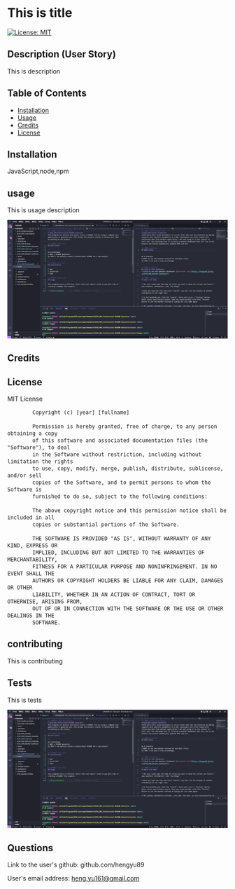 # This is title
[![License: MIT](https://img.shields.io/badge/License-MIT-yellow.svg)](https://opensource.org/licenses/MIT)

## Description (User Story)

This is description

## Table of Contents 

- [Installation](#installation)
- [Usage](#usage)
- [Credits](#credits)
- [License](#license)

## Installation
JavaScript,node,npm

## usage
This is usage description

![screenshot](./assets/images/screenshot1.png)

## Credits


## License
MIT License

            Copyright (c) [year] [fullname]
            
            Permission is hereby granted, free of charge, to any person obtaining a copy
            of this software and associated documentation files (the "Software"), to deal
            in the Software without restriction, including without limitation the rights
            to use, copy, modify, merge, publish, distribute, sublicense, and/or sell
            copies of the Software, and to permit persons to whom the Software is
            furnished to do so, subject to the following conditions:
            
            The above copyright notice and this permission notice shall be included in all
            copies or substantial portions of the Software.
            
            THE SOFTWARE IS PROVIDED "AS IS", WITHOUT WARRANTY OF ANY KIND, EXPRESS OR
            IMPLIED, INCLUDING BUT NOT LIMITED TO THE WARRANTIES OF MERCHANTABILITY,
            FITNESS FOR A PARTICULAR PURPOSE AND NONINFRINGEMENT. IN NO EVENT SHALL THE
            AUTHORS OR COPYRIGHT HOLDERS BE LIABLE FOR ANY CLAIM, DAMAGES OR OTHER
            LIABILITY, WHETHER IN AN ACTION OF CONTRACT, TORT OR OTHERWISE, ARISING FROM,
            OUT OF OR IN CONNECTION WITH THE SOFTWARE OR THE USE OR OTHER DEALINGS IN THE
            SOFTWARE.

## contributing
This is contributing

## Tests
This is tests

[![Watch the video](./assets/images/screenshot1.png)](https://www.youtube.com/watch?v=hsB3-1Iz3do)

## Questions
Link to the user's github: github.com/hengyu89 

User's email address: heng.yu161@gmail.com
